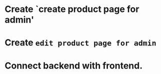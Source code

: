 # Create `create product page for admin'

# Create `edit product page for admin`

# Connect backend with frontend.
